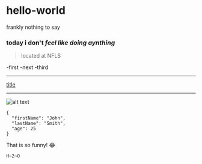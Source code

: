 # hello-world
frankly nothing to say
### today i don't *feel like doing aynthing* 
>located at NFLS

-first
-next
-third

---

[title](https://www.example.com)

---
![alt text](image.jpg)

```
{
  "firstName": "John",
  "lastName": "Smith",
  "age": 25
}
```

That is so funny! :joy:

	H~2~O
